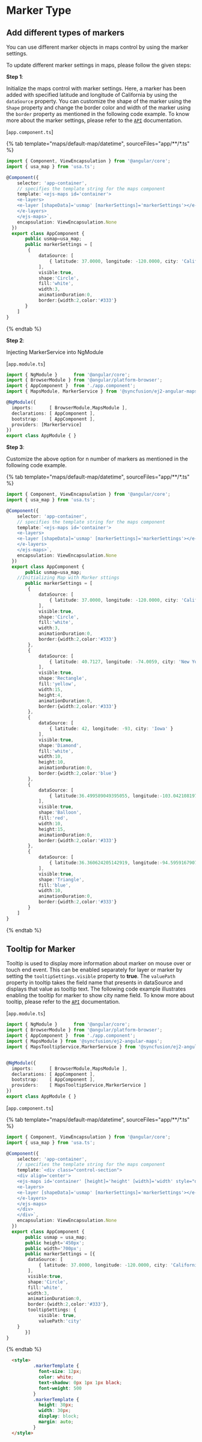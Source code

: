 # Marker Type

## Add different types of markers

You can use different marker objects in maps control by using the marker settings.

To update different marker settings in maps, please follow the given steps:

**Step 1**:

Initialize the maps control with marker settings. Here, a marker has been added with specified latitude and
longitude of California by using the `dataSource` property. You can customize the shape of the marker using
the `Shape` property and change the border color and width of the marker using the `border` property as
mentioned in the following code example. To know more about the marker settings, please refer to the
[`API`](../../api/maps/markerSettings) documentation.

[`app.component.ts`]

{% tab template="maps/default-map/datetime", sourceFiles="app/**/*.ts" %}

```typescript
import { Component, ViewEncapsulation } from '@angular/core';
import { usa_map } from 'usa.ts';

@Component({
    selector: 'app-container',
    // specifies the template string for the maps component
    template:`<ejs-maps id='container'>
    <e-layers>
    <e-layer [shapeData]='usmap' [markerSettings]='markerSettings'></e-layer>
    </e-layers>
    </ejs-maps>`,
    encapsulation: ViewEncapsulation.None
  })
  export class AppComponent {
       public usmap=usa_map;
       public markerSettings = [
        {
            dataSource: [
                { latitude: 37.0000, longitude: -120.0000, city: 'California' }
            ],
            visible:true,
            shape:'Circle',
            fill:'white',
            width:3,
            animationDuration:0,
            border:{width:2,color:'#333'}
       }
    ]
}
```

{% endtab %}

**Step 2**:

Injecting MarkerService into NgModule

[`app.module.ts`]

```typescript
import { NgModule }      from '@angular/core';
import { BrowserModule } from '@angular/platform-browser';
import { AppComponent }  from './app.component';
import { MapsModule, MarkerService } from '@syncfusion/ej2-angular-maps';

@NgModule({
  imports:      [ BrowserModule,MapsModule ],
  declarations: [ AppComponent ],
  bootstrap:    [ AppComponent ],
  providers: [MarkerService]
})
export class AppModule { }
```

**Step 3**:

Customize the above option for n number of markers as mentioned in the following code example.

{% tab template="maps/default-map/datetime", sourceFiles="app/**/*.ts" %}

```typescript
import { Component, ViewEncapsulation } from '@angular/core';
import { usa_map } from 'usa.ts';

@Component({
    selector: 'app-container',
    // specifies the template string for the maps component
    template:`<ejs-maps id='container'>
    <e-layers>
    <e-layer [shapeData]='usmap' [markerSettings]='markerSettings'></e-layer>
    </e-layers>
    </ejs-maps>`,
    encapsulation: ViewEncapsulation.None
  })
  export class AppComponent {
       public usmap=usa_map;
    //Initializing Map with Marker sttings
       public markerSettings = [
        {
            dataSource: [
                { latitude: 37.0000, longitude: -120.0000, city: 'California' }
            ],
            visible:true,
            shape:'Circle',
            fill:'white',
            width:3,
            animationDuration:0,
            border:{width:2,color:'#333'}
        },
        {
            dataSource: [
                { latitude: 40.7127, longitude: -74.0059, city: 'New York' }
            ],
            visible:true,
            shape:'Rectangle',
            fill:'yellow',
            width:15,
            height:4,
            animationDuration:0,
            border:{width:2,color:'#333'}
        },
        {
            dataSource: [
                { latitude: 42, longitude: -93, city: 'Iowa' }
            ],
            visible:true,
            shape:'Diamond',
            fill:'white',
            width:10,
            height:10,
            animationDuration:0,
            border:{width:2,color:'blue'}
        },
        {
            dataSource: [
                { latitude:36.499589049395055, longitude:-103.042108197135548, city:'New Mexico'}
            ],
            visible:true,
            shape:'Balloon',
            fill:'red',
            width:10,
            height:15,
            animationDuration:0,
            border:{width:2,color:'#333'}
        },
        {
            dataSource: [
                { latitude:36.360624205142919, longitude:-94.595916790727287, city:'Oklahoma'}
            ],
            visible:true,
            shape:'Triangle',
            fill:'blue',
            width:10,
            animationDuration:0,
            border:{width:2,color:'#333'}
        }
    ]
}
```

{% endtab %}

## Tooltip for Marker

Tooltip is used to display more information about marker on mouse over or touch end event. This can be
enabled separately for layer or marker by setting the `tooltipSettings.visible` property to **true**. The
`valuePath` property in tooltip takes the field name that presents in dataSource and displays that value as
tooltip text. The following code example illustrates enabling the tooltip for marker to show city name
field. To know more about tooltip, please refer to the [`API`](../../api/maps/tooltipSettings) documentation.

[`app.module.ts`]

```typescript
import { NgModule }      from '@angular/core';
import { BrowserModule } from '@angular/platform-browser';
import { AppComponent }  from './app.component';
import { MapsModule } from '@syncfusion/ej2-angular-maps';
import { MapsTooltipService,MarkerService } from '@syncfusion/ej2-angular-maps';


@NgModule({
  imports:      [ BrowserModule,MapsModule ],
  declarations: [ AppComponent ],
  bootstrap:    [ AppComponent ],
  providers:    [ MapsTooltipService,MarkerService ]
})
export class AppModule { }
```

[`app.component.ts`]

{% tab template="maps/default-map/datetime", sourceFiles="app/**/*.ts" %}

```typescript
import { Component, ViewEncapsulation } from '@angular/core';
import { usa_map } from 'usa.ts';

@Component({
    selector: 'app-container',
    // specifies the template string for the maps component
    template:`<div class="control-section">
    <div align='center'>
    <ejs-maps id='container' [height]='height' [width]='width' style="display:block;">
    <e-layers>
    <e-layer [shapeData]='usmap' [markerSettings]='markerSettings'></e-layer>
    </e-layers>
    </ejs-maps>
    </div>
    </div>`,
    encapsulation: ViewEncapsulation.None
  })
  export class AppComponent {
       public usmap = usa_map;
       public height='450px';
       public width='700px';
       public markerSettings = [{
        dataSource: [
            { latitude: 37.0000, longitude: -120.0000, city: 'California' }
        ],
        visible:true,
        shape:'Circle',
        fill:'white',
        width:3,
        animationDuration:0,
        border:{width:2,color:'#333'},
        tooltipSettings: {
            visible: true,
            valuePath:'city'
    }
       }]
}
```

{% endtab %}

```html
  <style>
          .markerTemplate {
            font-size: 12px;
            color: white;
            text-shadow: 0px 1px 1px black;
            font-weight: 500
          }
          .markerTemplate {
            height: 30px;
            width: 30px;
            display: block;
            margin: auto;
          }
  </style>
```